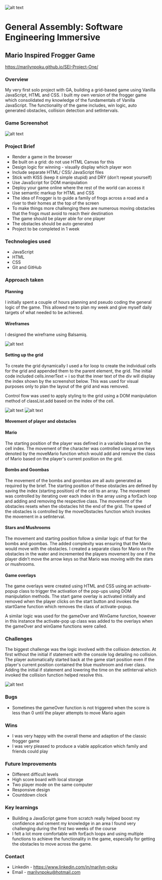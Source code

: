 

![alt text](https://i.imgur.com/lzVI3d8.png)


# General Assembly: Software Engineering Immersive

## Mario Inspired Frogger Game

https://marilynpoku.github.io/SEI-Project-One/ 

### Overview 

My very first solo project with GA, building a grid-based game using Vanilla JavaScript, HTML and CSS. I built my own version of the frogger game which consolidated my knowledge of the fundamentals of Vanilla JavaScript. The functionality of the game includes, win logic, auto generated obstacles, collision detection and setIntervals.

### Game Screenshot 

![alt text](https://i.imgur.com/y4rTd89.jpg)

### Project Brief 

- Render a game in the browser
- Be built on a grid: do not use HTML Canvas for this 
- Design logic for winning - visually display which player won
- Include separate HTML/ CSS/ JavaScript files 
- Stick with KISS (keep it simple stupid) and DRY (don’t repeat yourself)
- Use JavaScript for DOM manipulation 
- Deploy your game online where the rest of the world can access it 
- Use semantic markup for HTML and CSS
- The idea of Frogger is to guide a family of frogs across a road and a river to their homes at the top of the screen 
- To make things more challenging there are numerous moving obstacles that the frogs must avoid to reach their destination
- The game should be player able for one player 
- The obstacles should be auto generated 
- Project to be completed in 1 week

### Technologies used

- JavaScript 
- HTML
- CSS
- Git and GitHub

### Approach taken 

#### Planning

I initially spent a couple of hours planning and pseudo coding the general logic of the game. This allowed me to plan my week and give myself daily targets of what needed to be achieved.

#### Wireframes

I designed the wireframe using Balsamiq.

![alt text](https://i.imgur.com/WbTONa2.jpg)

#### Setting up the grid

To create the grid dynamically I used a for loop to create the individual cells for the grid and appended them to the parent element, the grid. The initial code included cells.innerText = i so that the inner text of the div will display the index shown by the screenshot below. This was used for visual purposes only to plan the layout of the grid and was removed.

Control flow was used to apply styling to the grid using a DOM manipulation method of classList.add based on the index of the cell. 

![alt text](https://i.imgur.com/s0KM7NI.jpg)
![alt text](https://i.imgur.com/Nn2XkCe.jpg)

#### Movement of player and obstacles 

#### Mario

The starting position of the player was defined in a variable based on the cell index. The movement of the character was controlled using arrow keys denoted by the moveMario function which would add and remove the class of Mario based on the player's current position on the grid. 

#### Bombs and Goombas 

The movement of the bombs and goombas are all auto generated as required by the brief. The starting position of these obstacles are defined by saving the index (starting position) of the cell to an array. The movement was controlled by iterating over each index in the array using a forEach loop and adding and removing the respective class. The movement of the obstacles resets when the obstacles hit the end of the grid. The speed of the obstacles is controlled by the moveObstacles function which invokes the movement in a setInterval. 

#### Stars and Mushrooms

The movement and starting position follow a similar logic of that for the bombs and goombas. The added complexity was ensuring that the Mario would move with the obstacles. I created a separate class for Mario on the obstacles in the water and incremented the players movement by one if the player didn’t move the arrow keys so that Mario was moving with the stars or mushrooms. 

#### Game overlays

The game overlays were created using HTML and CSS using an activate-popup class to trigger the activation of the pop-ups using DOM manipulation methods. The start game overlay is activated initially and removed when the player clicks on the start button and invokes the startGame function which removes the class of activate-popup. 

A similar logic was used for the gameOver and WinGame function, however in this instance the activate-pop up class was added to the overlays when the gameOver and winGame functions were called.

### Challenges

The biggest challenge was the logic involved with the collision detection. At first without the initial if statement with the console log detailing no collision. The player automatically started back at the game start position even if the player's current position contained the blue mushroom and river class. Adding the initial if statement and lowering the time on the setInterval which invoked the collision function helped resolve this.

![alt text](https://i.imgur.com/wwMcAwD.jpg)

### Bugs

- Sometimes the gameOver function is not triggered when the score is less than 0 until the player attempts to move Mario again

### Wins 

- I was very happy with the overall theme and adaption of the classic frogger game
- I was very pleased to produce a viable application which family and friends could play 

### Future Improvements

- Different difficult levels 
- High score board with local storage 
- Two player mode on the same computer 
- Responsive design
- Countdown clock 


### Key learnings 

- Building a JavaScript game from scratch really helped boost my confidence and cement my knowledge in an area I found very challenging during the first two weeks of the course 
- I felt a lot more comfortable with forEach loops and using multiple functions to achieve the functionality in the game, especially for getting the obstacles to move across the game.

### Contact

- Linkedin - https://www.linkedin.com/in/marilyn-poku
- Email - marilynpoku@hotmail.com 





